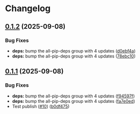 # Changelog

## [0.1.2](https://github.com/serafinovsky/demo-example-package/compare/demo-example-package-v0.1.1...demo-example-package-v0.1.2) (2025-09-08)


### Bug Fixes

* **deps:** bump the all-pip-deps group with 4 updates ([d0ebf4a](https://github.com/serafinovsky/demo-example-package/commit/d0ebf4a7144371f6c02299865bae5a73a09c7068))
* **deps:** bump the all-pip-deps group with 4 updates ([78ebc10](https://github.com/serafinovsky/demo-example-package/commit/78ebc107f0a9149f98051ce68e566cf84e868801))

## [0.1.1](https://github.com/serafinovsky/demo-example-package/compare/demo-example-package-v0.1.0...demo-example-package-v0.1.1) (2025-09-08)


### Bug Fixes

* **deps:** bump the all-pip-deps group with 4 updates ([f94597f](https://github.com/serafinovsky/demo-example-package/commit/f94597f7eb65b08149cc083c3991ff02de43f376))
* **deps:** bump the all-pip-deps group with 4 updates ([fa7e0ed](https://github.com/serafinovsky/demo-example-package/commit/fa7e0edce58455d66f35405aba63ed9931575438))
* Test publish ([#10](https://github.com/serafinovsky/demo-example-package/issues/10)) ([b0df475](https://github.com/serafinovsky/demo-example-package/commit/b0df475093de815f7219082f7c854ef086428ab8))
